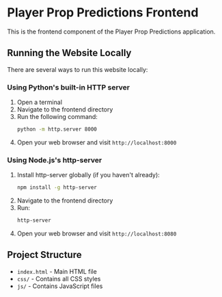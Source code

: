 # Player Prop Predictions Frontend

This is the frontend component of the Player Prop Predictions application.

## Running the Website Locally

There are several ways to run this website locally:

### Using Python's built-in HTTP server
1. Open a terminal
2. Navigate to the frontend directory
3. Run the following command:
   ```bash
   python -m http.server 8000
   ```
4. Open your web browser and visit `http://localhost:8000`

### Using Node.js's http-server
1. Install http-server globally (if you haven't already):
   ```bash
   npm install -g http-server
   ```
2. Navigate to the frontend directory
3. Run:
   ```bash
   http-server
   ```
4. Open your web browser and visit `http://localhost:8080`

## Project Structure
- `index.html` - Main HTML file
- `css/` - Contains all CSS styles
- `js/` - Contains JavaScript files 